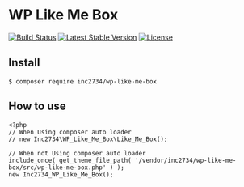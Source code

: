 # WP Like Me Box

[![Build Status](https://travis-ci.org/inc2734/wp-like-me-box.svg?branch=master)](https://travis-ci.org/inc2734/wp-like-me-box)
[![Latest Stable Version](https://poser.pugx.org/inc2734/wp-like-me-box/v/stable)](https://packagist.org/packages/inc2734/wp-like-me-box)
[![License](https://poser.pugx.org/inc2734/wp-like-me-box/license)](https://packagist.org/packages/inc2734/wp-like-me-box)

## Install
```
$ composer require inc2734/wp-like-me-box
```

## How to use
```
<?php
// When Using composer auto loader
// new Inc2734\WP_Like_Me_Box\Like_Me_Box();

// When not Using composer auto loader
include_once( get_theme_file_path( '/vendor/inc2734/wp-like-me-box/src/wp-like-me-box.php' ) );
new Inc2734_WP_Like_Me_Box();
```
